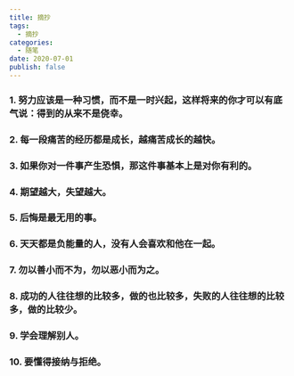 ```yaml
---
title: 摘抄
tags:
  - 摘抄
categories:
  - 随笔
date: 2020-07-01
publish: false
---
```

### 1. 努力应该是一种习惯，而不是一时兴起，这样将来的你才可以有底气说：得到的从来不是侥幸。

### 2. 每一段痛苦的经历都是成长，越痛苦成长的越快。

### 3. 如果你对一件事产生恐惧，那这件事基本上是对你有利的。

### 4. 期望越大，失望越大。

### 5. 后悔是最无用的事。

### 6. 天天都是负能量的人，没有人会喜欢和他在一起。

### 7. 勿以善小而不为，勿以恶小而为之。

### 8. 成功的人往往想的比较多，做的也比较多，失败的人往往想的比较多，做的比较少。

### 9. 学会理解别人。

### 10. 要懂得接纳与拒绝。